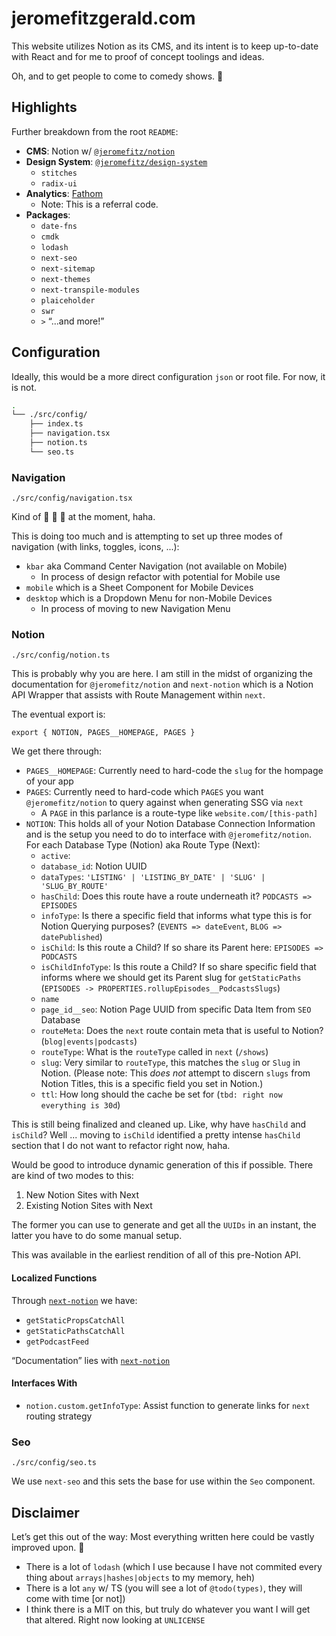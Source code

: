 # jeromefitzgerald.com

This website utilizes Notion as its CMS, and its intent is to keep up-to-date with React and for me to proof of concept toolings and ideas.

Oh, and to get people to come to comedy shows. 🤣️

## Highlights

Further breakdown from the root `README`:

- **CMS**: Notion w/ [`@jeromefitz/notion`](https://github.com/JeromeFitz/packages/tree/main/packages/notion)
- **Design System**: [`@jeromefitz/design-system`](https://github.com/JeromeFitz/packages/tree/main/packages/design-system)
  - `stitches`
  - `radix-ui`
- **Analytics**: [Fathom](https://usefathom.com/ref/GKTEFP)
  - Note: This is a referral code.
- **Packages**:
  - `date-fns`
  - `cmdk`
  - `lodash`
  - `next-seo`
  - `next-sitemap`
  - `next-themes`
  - `next-transpile-modules`
  - `plaiceholder`
  - `swr`
  - `>` “...and more!”

## Configuration

Ideally, this would be a more direct configuration `json` or root file. For now, it is not.

```sh
.
└── ./src/config/
    ├── index.ts
    ├── navigation.tsx
    ├── notion.ts
    └── seo.ts
```

### Navigation

`./src/config/navigation.tsx`

Kind of 🤮️ 🤮️ 🤮️ at the moment, haha.

This is doing too much and is attempting to set up three modes of navigation (with links, toggles, icons, ...):

- `kbar` aka Command Center Navigation (not available on Mobile)
  - In process of design refactor with potential for Mobile use
- `mobile` which is a Sheet Component for Mobile Devices
- `desktop` which is a Dropdown Menu for non-Mobile Devices
  - In process of moving to new Navigation Menu

### Notion

`./src/config/notion.ts`

This is probably why you are here. I am still in the midst of organizing the documentation for `@jeromefitz/notion` and `next-notion` which is a Notion API Wrapper that assists with Route Management within `next`.

The eventual export is:

```tsx
export { NOTION, PAGES__HOMEPAGE, PAGES }
```

We get there through:

- `PAGES__HOMEPAGE`: Currently need to hard-code the `slug` for the hompage of your app
- `PAGES`: Currently need to hard-code which `PAGES` you want `@jeromefitz/notion` to query against when generating SSG via `next`
  - A `PAGE` in this parlance is a route-type like `website.com/[this-path]`
- `NOTION`: This holds all of your Notion Database Connection Information and is the setup you need to do to interface with `@jeromefitz/notion`. For each Database Type (Notion) aka Route Type (Next):
  - `active`:
  - `database_id`: Notion UUID
  - `dataTypes`: `'LISTING' | 'LISTING_BY_DATE' | 'SLUG' | 'SLUG_BY_ROUTE'`
  - `hasChild`: Does this route have a route underneath it? `PODCASTS => EPISODES`
  - `infoType`: Is there a specific field that informs what type this is for Notion Querying purposes? (`EVENTS => dateEvent`, `BLOG => datePublished`)
  - `isChild`: Is this route a Child? If so share its Parent here: `EPISODES => PODCASTS`
  - `isChildInfoType`: Is this route a Child? If so share specific field that informs where we should get its Parent slug for `getStaticPaths` (`EPISODES -> PROPERTIES.rollupEpisodes__PodcastsSlugs`)
  - `name`
  - `page_id__seo`: Notion Page UUID from specific Data Item from `SEO` Database
  - `routeMeta`: Does the `next` route contain meta that is useful to Notion? (`blog|events|podcasts`)
  - `routeType`: What is the `routeType` called in `next` (`/shows`)
  - `slug`: Very similar to `routeType`, this matches the `slug` or `Slug` in Notion. (Please note: This _does not_ attempt to discern `slugs` from Notion Titles, this is a specific field you set in Notion.)
  - `ttl`: How long should the cache be set for (`tbd: right now everything is 30d`)

This is still being finalized and cleaned up. Like, why have `hasChild` and `isChild`? Well ... moving to `isChild` identified a pretty intense `hasChild` section that I do not want to refactor right now, haha.

Would be good to introduce dynamic generation of this if possible. There are kind of two modes to this:

1. New Notion Sites with Next
2. Existing Notion Sites with Next

The former you can use to generate and get all the `UUIDs` in an instant, the latter you have to do some manual setup.

This was available in the earliest rendition of all of this pre-Notion API.

#### Localized Functions

Through [`next-notion`](../../packages/next-notion/README.md) we have:

- `getStaticPropsCatchAll`
- `getStaticPathsCatchAll`
- `getPodcastFeed`

“Documentation” lies with [`next-notion`](../../packages/next-notion/README.md)

#### Interfaces With

- `notion.custom.getInfoType`: Assist function to generate links for `next` routing strategy

### Seo

`./src/config/seo.ts`

We use `next-seo` and this sets the base for use within the `Seo` component.

## Disclaimer

Let’s get this out of the way: Most everything written here could be vastly improved upon. 🥳️

- There is a lot of `lodash` (which I use because I have not commited every thing about `arrays|hashes|objects` to my memory, heh)
- There is a lot `any` w/ TS (you will see a lot of `@todo(types)`, they will come with time [or not])
- I think there is a MIT on this, but truly do whatever you want I will get that altered. Right now looking at `UNLICENSE`
